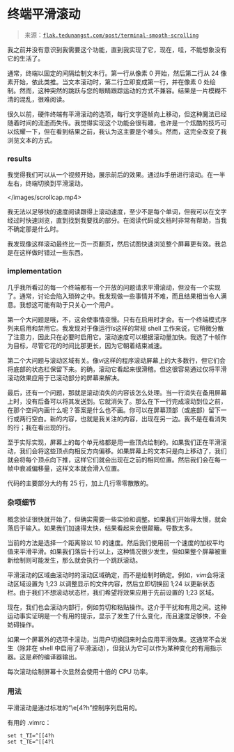<!--yml

category: 未分类

date: 2024-05-27 14:29:51

-->

# 终端平滑滚动

> 来源：[`flak.tedunangst.com/post/terminal-smooth-scrolling`](https://flak.tedunangst.com/post/terminal-smooth-scrolling)

我之前并没有意识到我需要这个功能，直到我实现了它，现在，哇，不能想象没有它的生活了。

通常，终端以固定的间隔绘制文本行。第一行从像素 0 开始，然后第二行从 24 像素开始，依此类推。当文本滚动时，第二行立即变成第一行，并在像素 0 处绘制。然而，这种突然的跳跃与您的眼睛跟踪运动的方式不兼容。结果是一片模糊不清的混乱，很难阅读。

很久以前，硬件终端有平滑滚动的选项，每行文字逐帧向上移动，但这种魔法已经随着时间的流逝而失传。我觉得实现这个功能会很有趣，也许是一个炫酷的技巧可以炫耀一下，但在看到结果之前，我认为这主要是个噱头。然而，这完全改变了我浏览文本的方式。

### results

我觉得我们可以从一个视频开始，展示前后的效果。通过*ls*手册进行滚动。在一半左右，终端切换到平滑滚动。

</images/scrollcap.mp4>

我无法以足够快的速度阅读跟得上滚动速度，至少不是每个单词，但我可以在文字经过时快速浏览，直到找到我要找的部分。在阅读代码或文档时非常有帮助，当我不确定那是什么时。

我发现像这样滚动最终比一页一页翻页，然后试图快速浏览整个屏幕更有效。我总是在这样做时错过一些东西。

### implementation

几乎我所看过的每一个终端都有一个开放的问题请求平滑滚动，但没有一个实现了。通常，讨论会陷入琐碎之中。我发现做一些事情并不难，而且结果相当令人满意。我想这可能有助于只关心一个用户。

第一个大问题是哦，不，这会使事情变慢。只有在启用时才会。有一个终端模式序列来启用和禁用它。我发现对于像运行*ls*这样的常规 shell 工作来说，它稍微分散了注意力，因此只在必要时启用它。滚动速度可以根据滚动量加快。我选了十帧作为目标，尽管它花的时间比那更长，因为它朝着结束减速。

第二个大问题与滚动区域有关。像*vi*这样的程序滚动屏幕上的大多数行，但它们会将底部的状态栏保留下来。的确，滚动它看起来很滑稽。但这很容易通过仅将平滑滚动效果应用于已滚动部分的屏幕来解决。

最后，还有一个问题，那就是滚动消失的内容该怎么处理。当一行消失在备用屏幕上时，没有后备可以将其发送到。它就消失了。那么在下一行完成滚动到位之前，在那个空间内画什么呢？答案是什么也不画。你可以在屏幕顶部（或底部）留下一行或两行空白。新的内容，也就是我关注的内容，出现在另一边。我不是在看消失的行；我在看出现的行。

至于实际实现，屏幕上的每个单元格都是用一些顶点绘制的。如果我们正在平滑滚动，我们会将这些顶点向相反方向偏移。如果屏幕上的文本只是向上移动了，我们就会将每个顶点向下推，这样它们就会出现在之前的相同位置。然后我们会在每一帧中衰减偏移量，这样文本就会滑入位置。

代码的主要部分大约有 25 行，加上几行零零散散的。

### 杂项细节

概念验证很快就开始了，但确实需要一些实验和调整。如果我们开始得太慢，就会落后于输入。如果我们加速得太快，结果看起来会很颠簸。导数太多。

当前的方法是选择一个距离除以 10 的速度。然后我们使用前一个速度的加权平均值来平滑平滑。如果我们落后十行以上，这种情况很少发生，但如果整个屏幕被重新绘制则可能发生，那么就会执行一个跳跃滚动。

平滑滚动的区域由滚动时的滚动区域确定，而不是绘制时确定。例如，*vim*会将滚动区域设置为 1;23 以调整显示的文件内容，然后立即切换回 1;24 以更新状态栏。由于我们不想滚动状态栏，我们希望将效果应用于先前设置的 1;23 区域。

现在，我们也会滚动内部行，例如剪切和粘贴操作。这介于干扰和有用之间。这种运动事实证明是一个有用的提示，显示了发生了什么变化，而且速度足够快，不会妨碍操作。

如果一个屏幕外的选项卡滚动，当用户切换回来时会应用平滑效果。这通常不会发生（除非在 shell 中启用了平滑滚动），但我认为它可以作为某种变化的有用指示器。这是*新*的编译器输出。

每次滚动绘制屏幕十次显然会使用十倍的 CPU 功率。

### 用法

平滑滚动是通过标准的“\e[4?h”控制序列启用的。

有用的 .vimrc：

```
set t_TI=^[[4?h
set t_TE=^[[4?l
```
